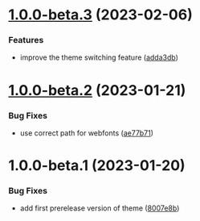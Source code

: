 # [1.0.0-beta.3](https://github.com/Daniele-Tentoni/mkdocs-bulma-theme/compare/v1.0.0-beta.2...v1.0.0-beta.3) (2023-02-06)


### Features

* improve the theme switching feature ([adda3db](https://github.com/Daniele-Tentoni/mkdocs-bulma-theme/commit/adda3db3e990d14e44f23e5bf7ceb9e5156a87b1))

# [1.0.0-beta.2](https://github.com/Daniele-Tentoni/mkdocs-bulma-theme/compare/v1.0.0-beta.1...v1.0.0-beta.2) (2023-01-21)


### Bug Fixes

* use correct path for webfonts ([ae77b71](https://github.com/Daniele-Tentoni/mkdocs-bulma-theme/commit/ae77b714ecd76fbcca0cc71baeb099b213ccf87f))

# 1.0.0-beta.1 (2023-01-20)


### Bug Fixes

* add first prerelease version of theme ([8007e8b](https://github.com/Daniele-Tentoni/mkdocs-bulma-theme/commit/8007e8bcc43081aaf875811fd731c62c54a19f8b))
